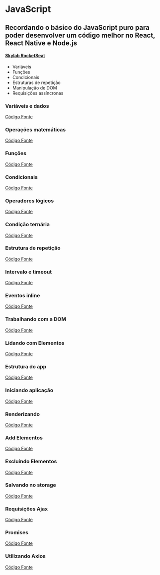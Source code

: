 # JavaScript

## Recordando o básico do JavaScript puro para poder desenvolver um código melhor no React, React Native e Node.js

#### [Skylab RocketSeat](https://skylab.rocketseat.com.br/)

* Variáveis
* Funções 
* Condicionais 
* Estruturas de repetição
* Manipulação de DOM
* Requisições assíncronas

### Variáveis e dados
[Código Fonte](https://github.com/r-santtos/Today-I-Learned/blob/master/Recordando-JavaScript-master/Aula01/index.html)

### Operações matemáticas
[Código Fonte](https://github.com/r-santtos/Today-I-Learned/blob/master/Recordando-JavaScript-master/Aula02/index.html)

### Funções 
[Código Fonte](https://github.com/r-santtos/Today-I-Learned/blob/master/Recordando-JavaScript-master/Aula03/index.html)

### Condicionais
[Código Fonte](https://github.com/r-santtos/Today-I-Learned/blob/master/Recordando-JavaScript-master/Aula04/index.html)

### Operadores lógicos 
[Código Fonte](https://github.com/r-santtos/Today-I-Learned/blob/master/Recordando-JavaScript-master/Aula05/index.html)

### Condição ternária
[Código Fonte](https://github.com/r-santtos/Today-I-Learned/blob/master/Recordando-JavaScript-master/Aula06/index.html)

### Estrutura de repetição
[Código Fonte](https://github.com/r-santtos/Today-I-Learned/blob/master/Recordando-JavaScript-master/Aula07/index.html)

### Intervalo e timeout
[Código Fonte](https://github.com/r-santtos/Today-I-Learned/blob/master/Recordando-JavaScript-master/Aula08/index.html)

### Eventos inline
[Código Fonte](https://github.com/r-santtos/Today-I-Learned/blob/master/Recordando-JavaScript-master/Aula09/index.html)

### Trabalhando com a DOM
[Código Fonte](https://github.com/r-santtos/Today-I-Learned/blob/master/Recordando-JavaScript-master/Aula10/index.html)

### Lidando com Elementos
[Código Fonte](https://github.com/r-santtos/Today-I-Learned/blob/master/Recordando-JavaScript-master/Aula11/index.html)

### Estrutura do app
[Código Fonte](https://github.com/r-santtos/Today-I-Learned/blob/master/Recordando-JavaScript-master/Aula12/index.html)

### Iniciando aplicação
[Código Fonte](https://github.com/r-santtos/Today-I-Learned/blob/master/Recordando-JavaScript-master/Aula13/index.html)

### Renderizando
[Código Fonte](https://github.com/r-santtos/Today-I-Learned/blob/master/Recordando-JavaScript-master/Aula14/index.htmll)

### Add Elementos 
[Código Fonte](https://github.com/r-santtos/Today-I-Learned/blob/master/Recordando-JavaScript-master/Aula15/index.html)

### Excluindo Elementos
[Código Fonte](https://github.com/r-santtos/Today-I-Learned/blob/master/Recordando-JavaScript-master/Aula16/index.html)

### Salvando no storage
[Código Fonte](https://github.com/r-santtos/Today-I-Learned/blob/master/Recordando-JavaScript-master/Aula17/index.html)

### Requisições Ajax
[Código Fonte](https://github.com/r-santtos/Today-I-Learned/blob/master/Recordando-JavaScript-master/Aula18/index.html)

### Promises
[Código Fonte](https://github.com/r-santtos/Today-I-Learned/blob/master/Recordando-JavaScript-master/Aula19/index.html)

### Utilizando Axios
[Código Fonte](https://github.com/r-santtos/Today-I-Learned/blob/master/Recordando-JavaScript-master/Aula20/index.html)
